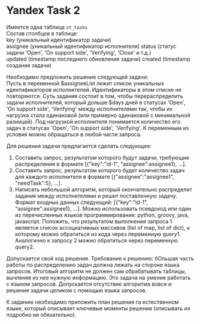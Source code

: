 # Yandex Task 2

Имеется одна таблица `st_tasks`  
Состав столбцов в таблице:  
key (уникальный идентификатор задачи)  
assignee (уникальный идентификатор исполнителя)
status (статус задачи 'Open', 'On support side', 'Verifying', 'Close' и т.д.)  
updated (timestamp последнего обновления задачи)
created (timestamp создания задачи)

Необходимо предложить решение следующей задачи:  
Пусть в переменной $assigneeList лежит список уникальных идентификаторов исполнителей. Идентификаторы в этом списке не повторяются. Суть задания состоит в том, чтобы перераспределить задачи исполнителей, который дольше $days дней в статусах 'Open', 'On support side', 'Verifying' между исполнителями так, чтобы их нагрузка стала одинаковой (или примерно одинаковой с минимальной разницей). Под нагрузкой исполнителя понимается количество его задач в статусах 'Open', 'On support side', 'Verifying'. К переменным из условия можно обращаться в любой части запроса.  

Для решения задачи предлагается сделать следующее:

1. Составить запрос, результатом которого будут задачи, требующие распределения в формате [{"key":"id-1", "assignee":assignee1}, ...].
2. Составить запрос, результатом которого будет количество задач для каждого исполнителя в формате [{"assignee":"assignee1", "needTask":5}, ...].
3. Написать небольшой алгоритм, который окончательно распределит задания между исполнителями и решит поставленную задачу. Формат входных данных следующий: [{"key":"id-1", "assignee":assignee1}, ...]. Можно использовать псевдокод или один из перечисленных языков программирования: python, groovy, java, javascript. Положить, что результатом выполнения запроса 1 является список ассоциативных массивов (list of map, list of dict), к которому можно обратиться из кода через переменную query1. Аналогично к запросу 2 можно обратиться через переменную query2.

Допускается свой ход решения. Требование к решению: бОльшая часть работы по распределению задач должна лежать на стороне языка запросов. Итоговый алгоритм не должен сам обрабатывать таблицы, вычленяя из нее нужную информацию. Это задача на умение работать с языком запросов. Допускается отсутствие алгоритма вовсе и решение задачи целиком с помощью языка запросов.

К заданию необходимо приложить план решения га естественном языке, который описывает ключевые моменты решения (описывать их подробно не обязательно).
